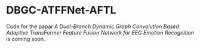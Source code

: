 # DBGC-ATFFNet-AFTL

Code for the papar *A Dual-Branch Dynamic Graph Convolution Based Adaptive TransFormer Feature Fusion Network for EEG Emotion Recognition* is coming soon.
